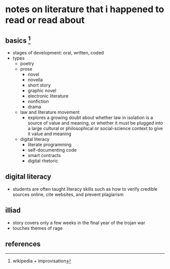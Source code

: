 # notes on literature that i happened to read or read about

## basics [^1]

- stages of development: oral,  written, coded
- types
    - poetry
    - prose
      -	novel
      - novella
      - short story
      - graphic novel
      - electronic literature
      - nonfiction
      - drama
    - law and literature movement
      - explores a growing doubt about whether law in isolation is a source of value and meaning, 
        or whether it must be plugged into a large cultural or philosophical or social-science context 
        to give it value and meaning
    - digital literacy
      - literate programming
      - self-documenting code
      - smart contracts
      - digital rhetoric


## digital literacy

- students are often taught literacy skills such as how to verify credible sources online, 
  cite websites, and prevent plagiarism


## illiad

- story covers only a few weeks in the final year of the trojan war
- touches themes of rage


## references

[^1]: wikipedia + improvisation
